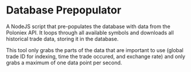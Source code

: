 # Database Prepopulator

A NodeJS script that pre-populates the database with data from the Poloniex API.  It loops through all available symbols and downloads all historical trade data, storing it in the database.

This tool only grabs the parts of the data that are important to use (global trade ID for indexing, time the trade occured, and exchange rate) and only grabs a maximum of one data point per second.
